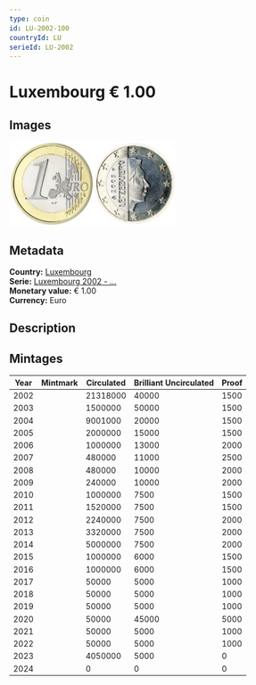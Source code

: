 ```yaml
---
type: coin
id: LU-2002-100
countryId: LU
serieId: LU-2002
---
```


# Luxembourg € 1.00

## Images

<img src="../../../Images/common-2002-100.webp" height="150" alt="Front image"><img src="Images/luxembourg-2002-100.webp" height="150" alt="Back image">

## Metadata

**Country:** [Luxembourg](../index.md)\
**Serie:** [Luxembourg 2002 - ...](index.md)\
**Monetary value:** € 1.00\
**Currency:** Euro

## Description

## Mintages

| Year | Mintmark | Circulated | Brilliant Uncirculated | Proof |
| ---- | -------- | ---------- | ---------------------- | ----- |
| 2002 |          | 21318000   | 40000                  | 1500  |
| 2003 |          | 1500000    | 50000                  | 1500  |
| 2004 |          | 9001000    | 20000                  | 1500  |
| 2005 |          | 2000000    | 15000                  | 1500  |
| 2006 |          | 1000000    | 13000                  | 2000  |
| 2007 |          | 480000     | 11000                  | 2500  |
| 2008 |          | 480000     | 10000                  | 2000  |
| 2009 |          | 240000     | 10000                  | 2000  |
| 2010 |          | 1000000    | 7500                   | 1500  |
| 2011 |          | 1520000    | 7500                   | 1500  |
| 2012 |          | 2240000    | 7500                   | 2000  |
| 2013 |          | 3320000    | 7500                   | 2000  |
| 2014 |          | 5000000    | 7500                   | 2000  |
| 2015 |          | 1000000    | 6000                   | 1500  |
| 2016 |          | 1000000    | 6000                   | 1500  |
| 2017 |          | 50000      | 5000                   | 1000  |
| 2018 |          | 50000      | 5000                   | 1000  |
| 2019 |          | 50000      | 5000                   | 1000  |
| 2020 |          | 50000      | 45000                  | 5000  |
| 2021 |          | 50000      | 5000                   | 1000  |
| 2022 |          | 50000      | 5000                   | 1000  |
| 2023 |          | 4050000    | 5000                   | 0     |
| 2024 |          | 0          | 0                      | 0     |
